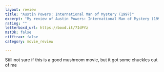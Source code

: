 ```yaml
---
layout: review
title: "Austin Powers: International Man of Mystery (1997)"
excerpt: "My review of Austin Powers: International Man of Mystery (1997)"
rating: ""
letterboxd_url: https://boxd.it/7IdPYz
mst3k: false
rifftrax: false
category: movie_review

---
```


Still not sure if this is a good mushroom movie, but it got some chuckles out of me